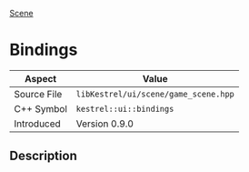 [Scene](index)
# Bindings
| Aspect | Value |
| --- | --- |
| Source File | `libKestrel/ui/scene/game_scene.hpp` |
| C++ Symbol | `kestrel::ui::bindings` |
| Introduced | Version 0.9.0 |
## Description

